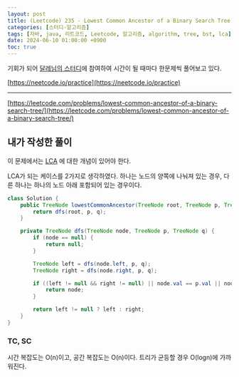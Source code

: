 ```yaml
---
layout: post
title: (Leetcode) 235 - Lowest Common Ancestor of a Binary Search Tree
categories: [스터디-알고리즘]
tags: [자바, java, 리트코드, Leetcode, 알고리즘, algorithm, tree, bst, lca]
date: 2024-06-10 01:00:00 +0900
toc: true
---
```


기회가 되어 [달레님의 스터디](https://github.com/DaleStudy/leetcode-study)에 참여하여 시간이 될 때마다 한문제씩 풀어보고 있다.

[https://neetcode.io/practice](https://neetcode.io/practice)

---

[https://leetcode.com/problems/lowest-common-ancestor-of-a-binary-search-tree/](https://leetcode.com/problems/lowest-common-ancestor-of-a-binary-search-tree/)

## 내가 작성한 풀이

이 문제에서는 [LCA](https://en.wikipedia.org/wiki/Lowest_common_ancestor) 에 대한 개념이 있어야 한다.

LCA가 되는 케이스를 2가지로 생각하였다. 하나는 노드의 양쪽에 나눠져 있는 경우, 다른 하나는 하나의 노드 아래 포함되어 있는 경우이다.

```java
class Solution {
    public TreeNode lowestCommonAncestor(TreeNode root, TreeNode p, TreeNode q) {
        return dfs(root, p, q);
    }

    private TreeNode dfs(TreeNode node, TreeNode p, TreeNode q) {
        if (node == null) {
            return null;
        }

        TreeNode left = dfs(node.left, p, q);
        TreeNode right = dfs(node.right, p, q);

        if ((left != null && right != null) || node.val == p.val || node.val == q.val) {
            return node;
        }

        return left != null ? left : right;
    }
}
```

### TC, SC

시간 복잡도는 O(n)이고, 공간 복잡도는 O(n)이다. 트리가 균등할 경우 O(logn)에 가까워진다.
